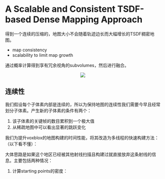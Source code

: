 # A Scalable and Consistent TSDF-based Dense Mapping Approach

得到一个连续的压缩的，地图大小不会随着轨迹边长而大幅增长的TSDF稠密地图。

* map consistency
* scalability to limit map growth

通过概率计算得到享有冗余视角的subvolumes，然后进行融合。

<div align="center">
<img src="https://i.loli.net/2018/06/07/5b18d174da1f1.png"  />
</div>

## 连续性

我们假设每个子体素内部是连续的，所以为保持地图的连续性我们需要今早且经常划分子体素。产生新的子体素的条件有两个：

1. 该子体素的关键帧的数目累积到一个极大值
2. 从稀疏地图中可以看出显著的跳跃变化

我们为提升voxblox的地图构建的时间性能，将其改造为多线程的快速构建方法：
（以下看不懂）：

大体思路是如果这个地区已经被其他射线扫描且构建过就直接放弃这条射线的信息。主要包括两种情况：

1. 计算starting points的密度：
